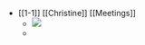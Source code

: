 - [[1-1]] [[Christine]] [[Meetings]]
	- ![](https://firebasestorage.googleapis.com/v0/b/firescript-577a2.appspot.com/o/imgs%2Fapp%2FReligion%2FSUIoATFBmU.png?alt=media&token=02baf7b2-602d-4fa5-beab-f6d11d952033)
	-